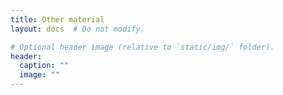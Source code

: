 ```yaml
---
title: Other material
layout: docs  # Do not modify.

# Optional header image (relative to `static/img/` folder).
header:
  caption: ""
  image: ""
---
```




